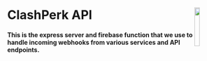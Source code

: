 # ClashPerk API <img src="https://i.imgur.com/bpYiIsV.png" width="15%" align="right"></a>

#### This is the express server and firebase function that we use to handle incoming webhooks from various services and API endpoints.
